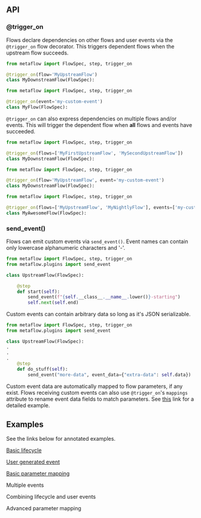 ## API

### @trigger_on

Flows declare dependencies on other flows and user events via the `@trigger_on` flow decorator. This triggers dependent flows when the upstream flow succeeds.

```python
from metaflow import FlowSpec, step, trigger_on

@trigger_on(flow='MyUpstreamFlow')
class MyDownstreamFlow(FlowSpec):
```

```python
from metaflow import FlowSpec, step, trigger_on

@trigger_on(event='my-custom-event')
class MyFlow(FlowSpec):
```

`@trigger_on` can also express dependencies on multiple flows and/or events. This will trigger the dependent flow when **all** flows and events have succeeded.

```python
from metaflow import FlowSpec, step, trigger_on

@trigger_on(flows=['MyFirstUpstreamFlow', 'MySecondUpstreamFlow'])
class MyDownstreamFlow(FlowSpec):
```
```python
from metaflow import FlowSpec, step, trigger_on

@trigger_on(flow='MyUpstreamFlow', event='my-custom-event')
class MyDownstreamFlow(FlowSpec):
```

```python
from metaflow import FlowSpec, step, trigger_on

@trigger_on(flows=['MyUpstreamFlow', 'MyNightlyFlow'], events=['my-custom-event1', 'my-custom-event2'])
class MyAwesomeFlow(FlowSpec):
```

### send_event()

Flows can emit custom events via `send_event()`. Event names can contain only lowercase alphanumeric characters and '-'.

```python
from metaflow import FlowSpec, step, trigger_on
from metaflow.plugins import send_event

class UpstreamFlow(FlowSpec):

    @step
    def start(self):
        send_event(f"{self.__class__.__name__.lower()}-starting")
        self.next(self.end)
```

Custom events can contain arbitrary data so long as it's JSON serializable.

```python
from metaflow import FlowSpec, step, trigger_on
from metaflow.plugins import send_event

class UpstreamFlow(FlowSpec):
.
.
.
    @step
    def do_stuff(self):
        send_event("more-data", event_data={"extra-data": self.data})
```

Custom event data are automatically mapped to flow parameters, if any exist. Flows receiving custom events can also use `@trigger_on`'s `mappings` attribute
to rename event data fields to match parameters. See [this](./basic_parameters.md) link for a detailed example.

## Examples

See the links below for annotated examples.

[Basic lifecycle](./basic_lifecycle.md)

[User generated event](./user_event.md)

[Basic parameter mapping](./basic_parameters.md)

Multiple events

Combining lifecycle and user events

Advanced parameter mapping